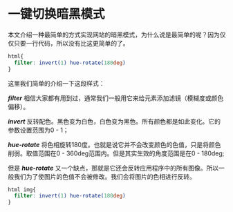 # 一键切换暗黑模式
本文介绍一种最简单的方式实现网站的暗黑模式，为什么说是最简单的呢？因为仅仅只要一行代码，所以没有比这更简单的了。
``` css
html{
  filter: invert(1) hue-rotate(180deg)
}
```
这里我们简单的介绍一下这段样式：

***filter*** 相信大家都有用到过，通常我们一般用它来给元素添加滤镜（模糊度或颜色偏移）。

***invert*** 反转配色。黑色变为白色，白色变为黑色。所有颜色都是如此变化。它的参数设置范围为0 - 1；

***hue-rotate*** 将色相旋转180度。也就是说它并不会改变颜色的色值，只是将颜色削弱。取值范围在0 - 360deg范围内。但是其实生效的角度范围是在0 - 180deg;

但是 ***hue-rotate*** 又一个缺点，那就是它还会反转应用程序中的所有图像。所以一般我们为了使图片的色值不会被修改。我们会将图片的色相进行反转。
``` css
html img{
  filter: invert(1) hue-rotate(180deg)
}
```
